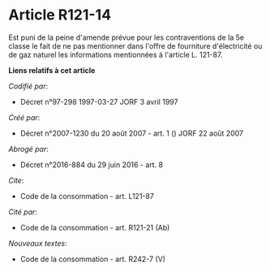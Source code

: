 # Article R121-14

Est puni de la peine d'amende prévue pour les contraventions de la 5e classe le fait de ne pas mentionner dans l'offre de
fourniture d'électricité ou de gaz naturel les informations mentionnées à l'article L. 121-87.

**Liens relatifs à cet article**

_Codifié par_:

  - Décret n°97-298 1997-03-27 JORF 3 avril 1997

_Créé par_:

  - Décret n°2007-1230 du 20 août 2007 - art. 1 () JORF 22 août 2007

_Abrogé par_:

  - Décret n°2016-884 du 29 juin 2016 - art. 8

_Cite_:

  - Code de la consommation - art. L121-87

_Cité par_:

  - Code de la consommation - art. R121-21 (Ab)

_Nouveaux textes_:

  - Code de la consommation - art. R242-7 (V)
